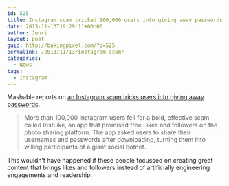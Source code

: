 ```yaml
---
id: 525
title: Instagram scam tricked 100,000 users into giving away passwords
date: 2013-11-13T19:29:11+00:00
author: Jenxi
layout: post
guid: http://bakingpixel.com/?p=525
permalink: /2013/11/13/instagram-scam/
categories:
  - News
tags:
  - instagram
---
```

Mashable reports on [an Instagram scam tricks users into giving away passwords](http://mashable.com/2013/11/12/instagram-instlike-scam/).

> More than 100,000 Instagram users fell for a bold, effective scam called InstLike, an app that promised free Likes and followers on the photo sharing platform. The app asked users to share their usernames and passwords after downloading, turning them into willing participants of a giant social botnet. 

This wouldn’t have happened if these people focussed on creating great content that brings likes and followers instead of artificially engineering engagements and readership.